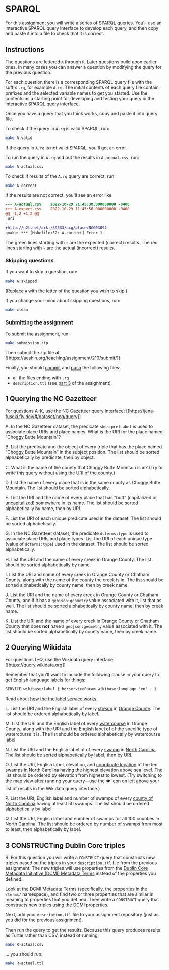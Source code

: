 # SPARQL

For this assignment you will write a series of SPARQL queries. You'll
use an interactive SPARQL query interface to develop each query, and
then copy and paste it into a file to check that it is correct.

## Instructions

The questions are lettered `A` through `R`. Later questions build upon
earlier ones. In many cases you can answer a question by modifying the
query for the previous question.

For each question there is a corresponding SPARQL query file with the
suffix `.rq`, for example `A.rq`. The initial contents of each query
file contain prefixes and the selected variable names to get you
started. Use the contents as a starting point for developing and
testing your query in the interactive SPARQL query interface.

Once you have a query that you think works, copy and paste it into query file.

To check if the query in `A.rq` is valid SPARQL, run:

```sh
make A.valid
```

If the query in `A.rq` is not valid SPARQL, you'll get an error.

To run the query in `A.rq` and put the results in `A-actual.csv`, run:

```sh
make A-actual.csv
```

To check if results of the `A.rq` query are correct, run:

```sh
make A.correct
```

If the results are not correct, you'll see an error like

```diff
--- A-actual.csv    2022-10-29 21:45:38.000000000 -0400
+++ A-expect.csv    2022-10-29 11:45:56.000000000 -0400
@@ -1,2 +1,2 @@
 uri
-
+http://n2t.net/ark:/39333/ncg/place/NCG03092
gmake: *** [Makefile:52: A.correct] Error 1
```

The green lines starting with `+` are the expected (correct)
results. The red lines starting with `-` are the actual (incorrect)
results.

### Skipping questions

If you want to skip a question, run:

```sh
make A.skipped
```

(Replace `A` with the letter of the question you wish to skip.)

If you change your mind about skipping questions, run:

```sh
make clean
```

### Submitting the assignment

To submit the assignment, run:

```sh
make submission.zip
```

Then submit the zip file at
[[https://aeshin.org/teaching/assignment/210/submit/]]

Finally, you should
[commit](https://docs.github.com/en/codespaces/developing-in-codespaces/using-source-control-in-your-codespace#committing-your-changes)
and
[push](https://docs.github.com/en/codespaces/developing-in-codespaces/using-source-control-in-your-codespace#pushing-changes-to-your-remote-repository)
the following files:

* all the files ending with `.rq`
* `description.ttl` (see [part 3](#3-constructing-dublin-core-triples) of the assignment)

## 1 Querying the NC Gazetteer

For questions A–K, use the NC Gazetteer query interface:
[[https://jena-fuseki.fly.dev/#/dataset/ncg/query]]

A. In the NC Gazetteer dataset, the predicate `skos:prefLabel` is used
to associate place URIs and place names. What is the URI for the place
named “Choggy Butte Mountain”?

B. List the predicate and the object of every triple that has the
place named “Choggy Butte Mountain” in the subject position. The list
should be sorted alphabetically by predicate, then by object.

C. What is the name of the county that Choggy Butte Mountain is in?
(Try to write this query without using the URI of the county.)

D. List the name of every place that is in the same county as Choggy
Butte Mountain. The list should be sorted alphabetically.

E. List the URI and the name of every place that has “butt”
(capitalized or uncapitalized) somewhere in its name. The list should
be sorted alphabetically by name, then by URI.

F. List the URI of each unique predicate used in the dataset. The list
should be sorted alphabetically.

G. In the NC Gazetteer dataset, the predicate `dcterms:type` is used
to associate place URIs and place types. List the URI of each unique
type (value of `dcterms:type`) used in the dataset.  The list should
be sorted alphabetically.

H. List the URI and the name of every creek in Orange County. The list
should be sorted alphabetically by name.

I. List the URI and name of every creek in Orange County or Chatham
County, along with the name of the county the creek is in. The list
should be sorted alphabetically by county name, then by creek name.

J. List the URI and the name of every creek in Orange County or
Chatham County, and if it has a `geojson:geometry` value associated
with it, list that as well. The list should be sorted alphabetically
by county name, then by creek name.

K. List the URI and the name of every creek in Orange County or
Chatham County that does **not** have a `geojson:geometry` value
associated with it. The list should be sorted alphabetically by county
name, then by creek name.

## 2 Querying Wikidata

For questions L–Q, use the Wikidata query interface:
[[https://query.wikidata.org]]

Remember that you’ll want to include the following clause in your
query to get English-language labels for things:

```sparql
SERVICE wikibase:label { bd:serviceParam wikibase:language "en" . }
```

Read about [how the the label service
works](https://www.mediawiki.org/wiki/Wikidata_Query_Service/User_Manual#Label_service).

L. List the URI and the English label of every
[stream](http://www.wikidata.org/entity/Q47521) in [Orange
County](http://www.wikidata.org/entity/Q507957). The list should be
ordered alphabetically by label.

M. List the URI and the English label of every
[watercourse](http://www.wikidata.org/entity/Q355304) in Orange
County, along with the URI and the English label of of the specific
type of watercourse it is. The list should be ordered alphabetically
by watercourse label.

N. List the URI and the English label of of every
[swamp](http://www.wikidata.org/entity/Q166735) in [North
Carolina](http://www.wikidata.org/entity/Q1454). The list should be
sorted alphabetically by label, then by URI.

O. List the URI, English label, elevation, and [coordinate
location](http://www.wikidata.org/prop/direct/P625) of the ten swamps
in North Carolina having the highest [elevation above sea
level](http://www.wikidata.org/prop/direct/P2044). The list should be
ordered by elevation from highest to lowest. (Try switching to the map
view after running your query—use the 👁 icon on left above your list
of results in the Wikidata query interface.)

P. List the URI, English label and number of swamps of every [county
of North Carolina](http://www.wikidata.org/entity/Q13414758) having at
least 50 swamps. The list should be ordered alphabetically by label.

Q. List the URI, English label and number of swamps for all 100
counties in North Carolina. The list should be ordered by number of
swamps from most to least, then alphabetically by label.

## 3 CONSTRUCTing Dublin Core triples

R. For this question you will write a `CONSTRUCT` query that
constructs new triples based on the triples in your `description.ttl`
file from the previous assignment. The new triples will use properties
from the [Dublin Core Metadata Initiative (DCMI) Metadata
Terms](https://www.dublincore.org/specifications/dublin-core/dcmi-terms/)
instead of the properties you defined.

Look at the DCMI Metadata Terms (specifically, the properties in the
`/terms/` namespace), and find two or three properties that are
similar in meaning to properties that you defined. Then write a
`CONSTRUCT` query that constructs new triples using the DCMI
properties.

Next, add your `description.ttl` file to your assignment repository
(just as you did for the previous assignment).

Then run the query to get the results. Because this query produces
results as Turtle rather than CSV, instead of running:

```sh
make R-actual.csv
```

… you should run:

```sh
make R-actual.ttl
```
